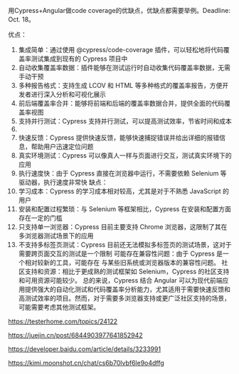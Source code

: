 用Cypress+Angular做code coverage的优缺点，优缺点都需要举例。Deadline: Oct. 18。



优点：
1. 集成简单：通过使用 @cypress/code-coverage 插件，可以轻松地将代码覆盖率测试集成到现有的 Cypress 项目中
2. 自动收集覆盖率数据：插件能够在测试运行时自动收集代码覆盖率数据，无需手动干预
3. 多种报告格式：支持生成 LCOV 和 HTML 等多种格式的覆盖率报告，方便开发者进行深入分析和可视化展示
4. 前后端覆盖率合并：能够将前端和后端的覆盖率数据合并，提供全面的代码覆盖率视图
5. 支持并行测试：Cypress 支持并行测试，可以提高测试效率，节省时间和成本
6. 
7. 快速反馈：Cypress 提供快速反馈，能够快速捕捉错误并给出详细的报错信息，帮助用户迅速定位问题
8. 真实环境测试：Cypress 可以像真人一样与页面进行交互，测试真实环境下的应用
9. 执行速度快：由于 Cypress 直接在浏览器中运行，不需要依赖 Selenium 等驱动器，执行速度非常快
缺点：
1. 学习成本：Cypress 的学习成本相对较高，尤其是对于不熟悉 JavaScript 的用户
2. 安装和配置过程繁琐：与 Selenium 等框架相比，Cypress 在安装和配置方面存在一定的门槛
3. 只支持单一浏览器：Cypress 目前主要支持 Chrome 浏览器，这限制了其在多浏览器测试场景下的应用
4. 不支持多标签页测试：Cypress 目前还无法模拟多标签页的测试场景，这对于需要跨页面交互的测试是一个限制
可能存在兼容性问题：由于 Cypress 是一个相对较新的工具，可能存在 与某些旧系统或浏览器版本的兼容性问题。
社区支持和资源：相比于更成熟的测试框架如 Selenium，Cypress 的社区支持和可用资源可能较少。
总的来说，Cypress 结合 Angular 可以为现代前端应用提供强大的自动化测试和代码覆盖率分析能力，尤其适用于需要快速反馈和高测试效率的项目。然而，对于需要多浏览器支持或更广泛社区支持的场景，可能需要考虑其他测试框架。


https://testerhome.com/topics/24122

https://juejin.cn/post/6844903977641852942


https://developer.baidu.com/article/details/3233991

https://kimi.moonshot.cn/chat/cs6b70lvbf6le9o4dffg


























